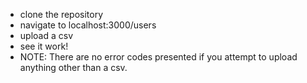 - clone the repository
- navigate to localhost:3000/users
- upload a csv
- see it work!
- NOTE: There are no error codes presented if you attempt to upload anything other than a csv. 
